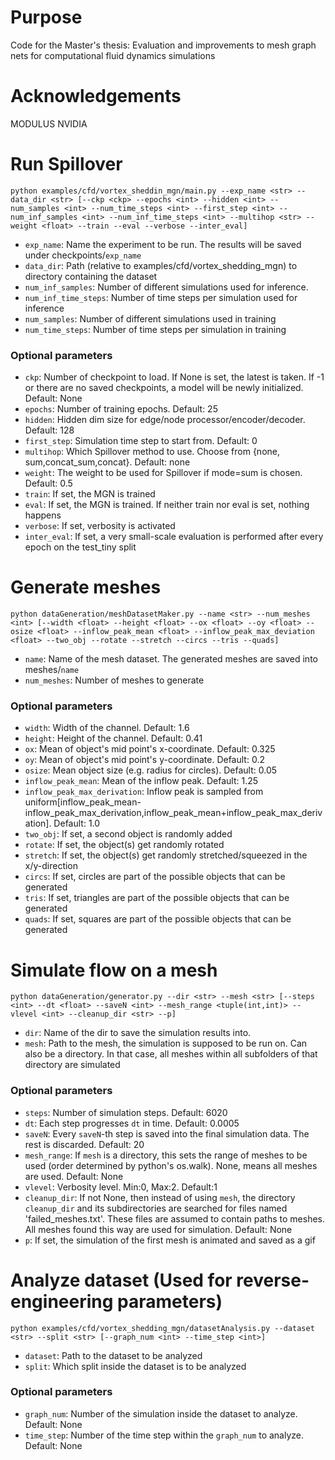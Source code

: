 
# Purpose
Code for the Master's thesis: Evaluation and improvements to mesh graph nets
for computational fluid dynamics simulations

# Acknowledgements
MODULUS NVIDIA

# Run Spillover

```
python examples/cfd/vortex_sheddin_mgn/main.py --exp_name <str> --data_dir <str> [--ckp <ckp> --epochs <int> --hidden <int> --num_samples <int> --num_time_steps <int> --first_step <int> --num_inf_samples <int> --num_inf_time_steps <int> --multihop <str> --weight <float> --train --eval --verbose --inter_eval]
```

- `exp_name`: Name the experiment to be run. The results will be saved under checkpoints/`exp_name`
- `data_dir`: Path (relative to examples/cfd/vortex_shedding_mgn) to directory containing the dataset
- `num_inf_samples`: Number of different simulations used for inference.
- `num_inf_time_steps`: Number of time steps per simulation used for inference
- `num_samples`: Number of different simulations used in training
- `num_time_steps`: Number of time steps per simulation in training

### Optional parameters
- `ckp`: Number of checkpoint to load. If None is set, the latest is taken. If -1 or there are no saved checkpoints, a model will be newly initialized. Default: None
- `epochs`: Number of training epochs. Default: 25
- `hidden`: Hidden dim size for edge/node processor/encoder/decoder. Default: 128
- `first_step`: Simulation time step to start from. Default: 0
- `multihop`: Which Spillover method to use. Choose from {none, sum,concat_sum,concat}. Default: none
- `weight`: The weight to be used for Spillover if mode=sum is chosen. Default: 0.5
- `train`: If set, the MGN is trained
- `eval`: If set, the MGN is trained. If neither train nor eval is set, nothing happens
- `verbose`: If set, verbosity is activated
- `inter_eval`: If set, a very small-scale evaluation is performed after every epoch on the test_tiny split

# Generate meshes

```
python dataGeneration/meshDatasetMaker.py --name <str> --num_meshes <int> [--width <float> --height <float> --ox <float> --oy <float> --osize <float> --inflow_peak_mean <float> --inflow_peak_max_deviation <float> --two_obj --rotate --stretch --circs --tris --quads]
```
- `name`: Name of the mesh dataset. The generated meshes are saved into meshes/`name`
- `num_meshes`: Number of meshes to generate

### Optional parameters
- `width`: Width of the channel. Default: 1.6
- `height`: Height of the channel. Default: 0.41
- `ox`: Mean of object's mid point's x-coordinate. Default: 0.325
- `oy`: Mean of object's mid point's y-coordinate. Default: 0.2
- `osize`: Mean object size (e.g. radius for circles). Default: 0.05
- `inflow_peak_mean`:  Mean of the inflow peak. Default: 1.25
- `inflow_peak_max_derivation`: Inflow peak is sampled from uniform[inflow_peak_mean-inflow_peak_max_derivation,inflow_peak_mean+inflow_peak_max_derivation]. Default: 1.0
- `two_obj`: If set, a second object is randomly added
- `rotate`: If set, the object(s) get randomly rotated
- `stretch`: If set, the object(s) get randomly stretched/squeezed in the x/y-direction
- `circs`: If set, circles are part of the possible objects that can be generated
- `tris`: If set, triangles are part of the possible objects that can be generated
- `quads`: If set, squares are part of the possible objects that can be generated

# Simulate flow on a mesh

```
python dataGeneration/generator.py --dir <str> --mesh <str> [--steps <int> --dt <float> --saveN <int> --mesh_range <tuple(int,int)> --vlevel <int> --cleanup_dir <str> --p]
```
- `dir`: Name of the dir to save the simulation results into.
- `mesh`: Path to the mesh, the simulation is supposed to be run on. Can also be a directory. In that case, all meshes within all subfolders of that directory are simulated

### Optional parameters
- `steps`: Number of simulation steps. Default: 6020
- `dt`: Each step progresses `dt` in time. Default: 0.0005
- `saveN`: Every `saveN`-th step is saved into the final simulation data. The rest is discarded. Default: 20
- `mesh_range`: If `mesh` is a directory, this sets the range of meshes to be used (order determined by python's os.walk). None, means all meshes are used. Default: None
- `vlevel`: Verbosity level. Min:0, Max:2. Default:1
- `cleanup_dir`: If not None, then instead of using `mesh`, the directory  `cleanup_dir` and its subdirectories are searched for files named 'failed_meshes.txt'. These files are assumed to contain paths to meshes. All meshes found this way are used for simulation. Default: None
- `p`: If set, the simulation of the first mesh is animated and saved as a gif

  
# Analyze dataset (Used for reverse-engineering parameters)

```
python examples/cfd/vortex_shedding_mgn/datasetAnalysis.py --dataset <str> --split <str> [--graph_num <int> --time_step <int>]
```
- `dataset`: Path to the dataset to be analyzed
- `split`: Which split inside the dataset is to be analyzed

### Optional parameters
- `graph_num`: Number of the simulation inside the dataset to analyze. Default: None
- `time_step`: Number of the time step within the `graph_num` to analyze. Default: None

